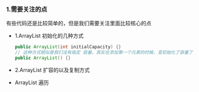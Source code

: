### 1.需要关注的点

有些代码还是比较简单的，但是我们需要关注里面比较核心的点

- 1.ArrayList 初始化的几种方式
  
  ```java
  public ArrayList(int initialCapacity) {}
  // 这种方式貌似是我们没有指定 容量，其实在添加第一个元素的时候，变初始化了容量了
  public ArrayList() {}
  
  
  ```
      

- 2.ArrayList 扩容的以及复制方式

- ArrayList 遍历